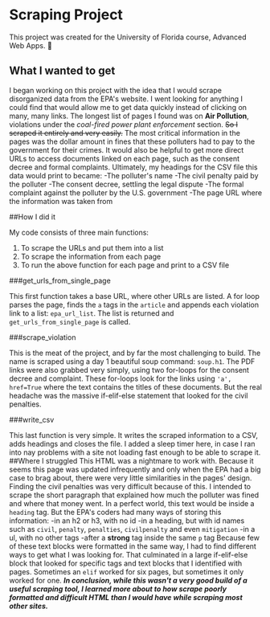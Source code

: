 # Scraping Project
This project was created for the University of Florida course, Advanced Web Apps. :cowboy_hat_face:
## What I wanted to get
I began working on this project with the idea that I would scrape disorganized data from the EPA's website. I went looking for anything I could find that would allow me to get data quickly instead of clicking on many, many links. The longest list of pages I found was on **Air Pollution**, violations under the *coal-fired power plant enforcement* section. ~~So I scraped it entirely and very easily.~~ The most critical information in the pages was the dollar amount in fines that these polluters had to pay to the government for their crimes. It would also be helpful to get more direct URLs to access documents linked on each page, such as the consent decree and formal complaints. Ultimately, my headings for the CSV file this data would print to became:
-The polluter's name
-The civil penalty paid by the polluter
-The consent decree, settling the legal dispute
-The formal complaint against the polluter by the U.S. government
-The page URL where the information was taken from

##How I did it

My code consists of three main functions:
1. To scrape the URLs and put them into a list
2. To scrape the information from each page
3. To run the above function for each page and print to a CSV file

###get_urls_from_single_page

This first function takes a base URL, where other URLs are listed. A for loop parses the page, finds the `a` tags in the `article` and appends each violation link to a list: `epa_url_list`. The list is returned and `get_urls_from_single_page` is called.

###scrape_violation

This is the meat of the project, and by far the most challenging to build. The name is scraped using a day 1 beautiful soup command: `soup.h1`. The PDF links were also grabbed very simply, using two for-loops for the consent decree and complaint. These for-loops look for the links using `'a', href=True` where the text contains the titles of these documents. But the real headache was the massive if-elif-else statement that looked for the civil penalties.

###write_csv

This last function is very simple. It writes the scraped information to a CSV, adds headings and closes the file. I added a sleep timer here, in case I ran into nay problems with a site not loading fast enough to be able to scrape it.
##Where I struggled
This HTML was a nightmare to work with. Because it seems this page was updated infrequently and only when the EPA had a big case to brag about, there were very little similarities in the pages' design. Finding the civil penalties was very difficult because of this. I intended to scrape the short paragraph that explained how much the polluter was fined and where that money went. In a perfect world, this text would be inside a `heading` tag. But the EPA's coders had many ways of storing this information:
-in an h2 or h3, with no id
-in a heading, but with id names such as `civil`, `penalty`, `penalties`, `civilpenalty` and even `mitigation`
-in a ul, with no other tags
-after a **strong** tag inside the same `p` tag
Because few of these text blocks were formatted in the same way, I had to find different ways to get what I was looking for. That culminated in a large if-elif-else block that looked for specific tags and text blocks that I identified with pages. Sometimes an `elif` worked for six pages, but sometimes it only worked for one. ***In conclusion, while this wasn't a very good build of a useful scraping tool, I learned more about to how scrape poorly formatted and difficult HTML than I would have while scraping most other sites.***
